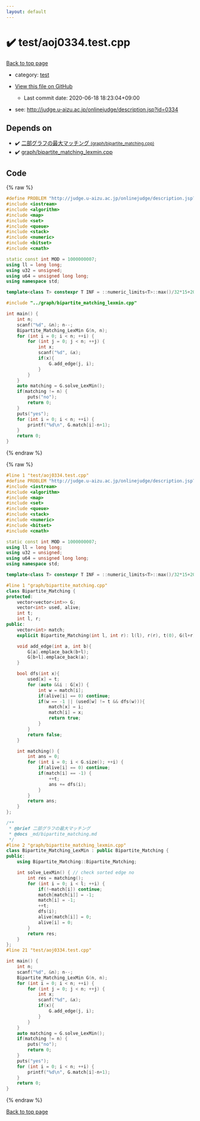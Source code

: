 ```yaml
---
layout: default
---
```


<!-- mathjax config similar to math.stackexchange -->
<script type="text/javascript" async
  src="https://cdnjs.cloudflare.com/ajax/libs/mathjax/2.7.5/MathJax.js?config=TeX-MML-AM_CHTML">
</script>
<script type="text/x-mathjax-config">
  MathJax.Hub.Config({
    TeX: { equationNumbers: { autoNumber: "AMS" }},
    tex2jax: {
      inlineMath: [ ['$','$'] ],
      processEscapes: true
    },
    "HTML-CSS": { matchFontHeight: false },
    displayAlign: "left",
    displayIndent: "2em"
  });
</script>

<script type="text/javascript" src="https://cdnjs.cloudflare.com/ajax/libs/jquery/3.4.1/jquery.min.js"></script>
<script src="https://cdn.jsdelivr.net/npm/jquery-balloon-js@1.1.2/jquery.balloon.min.js" integrity="sha256-ZEYs9VrgAeNuPvs15E39OsyOJaIkXEEt10fzxJ20+2I=" crossorigin="anonymous"></script>
<script type="text/javascript" src="../../assets/js/copy-button.js"></script>
<link rel="stylesheet" href="../../assets/css/copy-button.css" />


# :heavy_check_mark: test/aoj0334.test.cpp

<a href="../../index.html">Back to top page</a>

* category: <a href="../../index.html#098f6bcd4621d373cade4e832627b4f6">test</a>
* <a href="{{ site.github.repository_url }}/blob/master/test/aoj0334.test.cpp">View this file on GitHub</a>
    - Last commit date: 2020-06-18 18:23:04+09:00


* see: <a href="http://judge.u-aizu.ac.jp/onlinejudge/description.jsp?id=0334">http://judge.u-aizu.ac.jp/onlinejudge/description.jsp?id=0334</a>


## Depends on

* :heavy_check_mark: <a href="../../library/graph/bipartite_matching.cpp.html">二部グラフの最大マッチング <small>(graph/bipartite_matching.cpp)</small></a>
* :heavy_check_mark: <a href="../../library/graph/bipartite_matching_lexmin.cpp.html">graph/bipartite_matching_lexmin.cpp</a>


## Code

<a id="unbundled"></a>
{% raw %}
```cpp
#define PROBLEM "http://judge.u-aizu.ac.jp/onlinejudge/description.jsp?id=0334"
#include <iostream>
#include <algorithm>
#include <map>
#include <set>
#include <queue>
#include <stack>
#include <numeric>
#include <bitset>
#include <cmath>

static const int MOD = 1000000007;
using ll = long long;
using u32 = unsigned;
using u64 = unsigned long long;
using namespace std;

template<class T> constexpr T INF = ::numeric_limits<T>::max()/32*15+208;

#include "../graph/bipartite_matching_lexmin.cpp"

int main() {
    int n;
    scanf("%d", &n); n--;
    Bipartite_Matching_LexMin G(n, n);
    for (int i = 0; i < n; ++i) {
        for (int j = 0; j < n; ++j) {
            int x;
            scanf("%d", &x);
            if(x){
                G.add_edge(j, i);
            }
        }
    }
    auto matching = G.solve_LexMin();
    if(matching != n) {
        puts("no");
        return 0;
    }
    puts("yes");
    for (int i = 0; i < n; ++i) {
        printf("%d\n", G.match[i]-n+1);
    }
    return 0;
}
```
{% endraw %}

<a id="bundled"></a>
{% raw %}
```cpp
#line 1 "test/aoj0334.test.cpp"
#define PROBLEM "http://judge.u-aizu.ac.jp/onlinejudge/description.jsp?id=0334"
#include <iostream>
#include <algorithm>
#include <map>
#include <set>
#include <queue>
#include <stack>
#include <numeric>
#include <bitset>
#include <cmath>

static const int MOD = 1000000007;
using ll = long long;
using u32 = unsigned;
using u64 = unsigned long long;
using namespace std;

template<class T> constexpr T INF = ::numeric_limits<T>::max()/32*15+208;

#line 1 "graph/bipartite_matching.cpp"
class Bipartite_Matching {
protected:
    vector<vector<int>> G;
    vector<int> used, alive;
    int t;
    int l, r;
public:
    vector<int> match;
    explicit Bipartite_Matching(int l, int r): l(l), r(r), t(0), G(l+r), used(l+r, 0), alive(l+r, -1), match(l+r, -1) {};

    void add_edge(int a, int b){
        G[a].emplace_back(b+l);
        G[b+l].emplace_back(a);
    }

    bool dfs(int x){
        used[x] = t;
        for (auto &&i : G[x]) {
            int w = match[i];
            if(alive[i] == 0) continue;
            if(w == -1 || (used[w] != t && dfs(w))){
                match[x] = i;
                match[i] = x;
                return true;
            }
        }
        return false;
    }

    int matching() {
        int ans = 0;
        for (int i = 0; i < G.size(); ++i) {
            if(alive[i] == 0) continue;
            if(match[i] == -1) {
                ++t;
                ans += dfs(i);
            }
        }
        return ans;
    }
};

/**
 * @brief 二部グラフの最大マッチング
 * @docs _md/bipartite_matching.md
 */
#line 2 "graph/bipartite_matching_lexmin.cpp"
class Bipartite_Matching_LexMin : public Bipartite_Matching {
public:
    using Bipartite_Matching::Bipartite_Matching;

    int solve_LexMin() { // check sorted edge no
        int res = matching();
        for (int i = 0; i < l; ++i) {
            if(!~match[i]) continue;
            match[match[i]] = -1;
            match[i] = -1;
            ++t;
            dfs(i);
            alive[match[i]] = 0;
            alive[i] = 0;
        }
        return res;
    }
};
#line 21 "test/aoj0334.test.cpp"

int main() {
    int n;
    scanf("%d", &n); n--;
    Bipartite_Matching_LexMin G(n, n);
    for (int i = 0; i < n; ++i) {
        for (int j = 0; j < n; ++j) {
            int x;
            scanf("%d", &x);
            if(x){
                G.add_edge(j, i);
            }
        }
    }
    auto matching = G.solve_LexMin();
    if(matching != n) {
        puts("no");
        return 0;
    }
    puts("yes");
    for (int i = 0; i < n; ++i) {
        printf("%d\n", G.match[i]-n+1);
    }
    return 0;
}

```
{% endraw %}

<a href="../../index.html">Back to top page</a>

